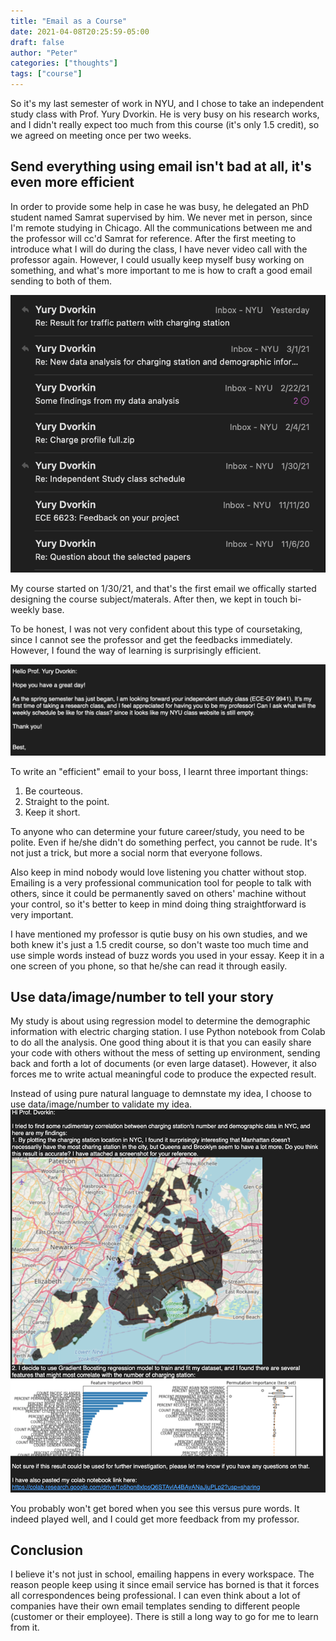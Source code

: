 ```yaml
---
title: "Email as a Course"
date: 2021-04-08T20:25:59-05:00
draft: false
author: "Peter"
categories: ["thoughts"]
tags: ["course"]
---
```


So it's my last semester of work in NYU, and I chose to take an independent study class with Prof. Yury Dvorkin. He is very busy on his research works, and I didn't really expect too much from this course (it's only 1.5 credit), so we agreed on meeting once per two weeks.

## Send everything using email isn't bad at all, it's even more efficient

In order to provide some help in case he was busy, he delegated an PhD student named Samrat supervised by him. We never met in person, since I'm remote studying in Chicago. All the communications between me and the professor will cc'd Samrat for reference. After the first meeting to introduce what I will do during the class, I have never video call with the professor again. However, I could usually keep myself busy working on something, and what's more important to me is how to craft a good email sending to both of them.

![](resources/1.png " These are all the emails we have sent so far")

My course started on 1/30/21, and that's the first email we offically started designing the course subject/materals. After then, we kept in touch bi-weekly base.

To be honest, I was not very confident about this type of coursetaking, since I cannot see the professor and get the feedbacks immediately. However, I found the way of learning is surprisingly efficient.

![Screen Shot 2021-04-08 at 8.42.06 PM](resources/2.png "Me asking for course schedule since it's going to start one day after")

To write an "efficient" email to your boss, I learnt three important things:

1. Be courteous.
2. Straight to the point.
3. Keep it short.

To anyone who can determine your future career/study, you need to be polite. Even if he/she didn't do something perfect, you cannot be rude. It's not just a trick, but more a social norm that everyone follows. 

Also keep in mind nobody would love listening you chatter without stop. Emailing is a very professional communication tool for people to talk with others, since it could be permanently saved on others' machine without your control, so it's better to keep in mind doing thing straightforward is very important.

I have mentioned my professor is qutie busy on his own studies, and we both knew it's just a 1.5 credit course, so don't waste too much time and use simple words instead of buzz words you used in your essay. Keep it in a one screen of you phone, so that he/she can read it through easily.



## Use data/image/number to tell your story

My study is about using regression model to determine the demographic information with electric charging station. I use Python notebook from Colab to do all the analysis. One good thing about it is that you can easily share your code with others without the mess of setting up environment, sending back and forth a lot of documents (or even large dataset). However, it also forces me to write actual meaningful code to produce the expected result.

Instead of using pure natural language to demnstate my idea, I choose to use data/image/number to validate my idea.![Screen Shot 2021-04-08 at 8.55.32 PM](resources/3.png "I created a map showing all the charging stations' location by zipcode")

You probably won't get bored when you see this versus pure words. It indeed played well, and I could get more feedback from my professor.

## Conclusion

I believe it's not just in school, emailing happens in every workspace. The reason people keep using it since email service has borned is that it forces all correspondences being professional. I can even think about a lot of companies have their own email templates sending to different people (customer or their employee). There is still a long way to go for me to learn from it.